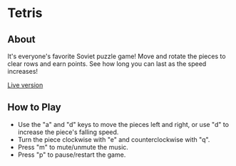 # Tetris

## About

It's everyone's favorite Soviet puzzle game! Move and rotate the pieces to clear rows and earn points. See how long you can last as the speed increases!

<a href="http://will-watkins.com/tetris" >Live version</a>

## How to Play

* Use the "a" and "d" keys to move the pieces left and right, or use "d" to increase the piece's falling speed.
* Turn the piece clockwise with "e" and counterclockwise with "q".
* Press "m" to mute/unmute the music.
* Press "p" to pause/restart the game.

